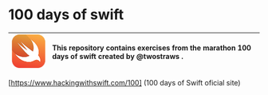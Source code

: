 # 100 days of swift 

![Swift logo](logo.png) | This repository contains exercises from the marathon 100 days of swift created by @twostraws .
:--------- | :------

[https://www.hackingwithswift.com/100] (100 days of Swift oficial site)





